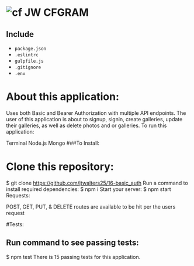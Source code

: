 ![cf](https://i.imgur.com/7v5ASc8.png) JW CFGRAM
======

## Include
  * `package.json`
  * `.eslintrc`
  * `gulpfile.js`
  * `.gitignore`
  * `.env`

#  About this application:

  Uses both Basic and Bearer Authorization with multiple API endpoints. The user of this application is about to signup, signin, create galleries, update their galleries, as well as delete photos and or galleries.
  To run this application:

  Terminal
  Node.js
  Mongo
  ###To Install:

  # Clone this repository:
  $ git clone https://github.com/jtwalters25/16-basic_auth
  Run a command to install required dependencies:
  $ npm i
  Start your server:
  $ npm start
  Requests:

  POST, GET, PUT, & DELETE routes are available to be hit per the users request

  #Tests:

  ## Run command to see passing tests:
  $ npm test
  There is 15 passing tests for this application.
